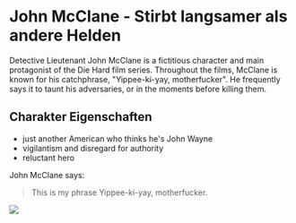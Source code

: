 # John McClane \- Stirbt langsamer als andere Helden

Detective Lieutenant John McClane is a fictitious character and main protagonist of the Die Hard film series\. 
Throughout the films, McClane is known for his catchphrase, "Yippee\-ki\-yay, motherfucker"\. He frequently says it to taunt his adversaries, or in the moments before killing them\. 

## Charakter Eigenschaften
* just another American who thinks he's John Wayne
* vigilantism and disregard for authority
* reluctant hero

John McClane says:
> This is my phrase
> Yippee-ki-yay, motherfucker.

<img src="https://upload.wikimedia.org/wikipedia/en/thumb/6/61/Die_070807105411638_wideweb_300x375.jpg/220px-Die_070807105411638_wideweb_300x375.jpg"/>